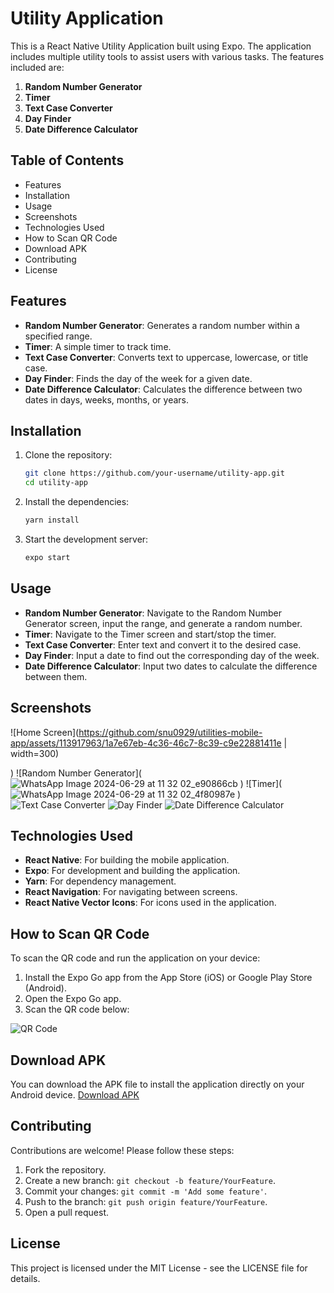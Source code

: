 # Utility Application

This is a React Native Utility Application built using Expo. The application includes multiple utility tools to assist users with various tasks. The features included are:

1. **Random Number Generator**
2. **Timer**
3. **Text Case Converter**
4. **Day Finder**
5. **Date Difference Calculator**

## Table of Contents

- Features
- Installation
- Usage
- Screenshots
- Technologies Used
- How to Scan QR Code
- Download APK
- Contributing
- License

## Features

- **Random Number Generator**: Generates a random number within a specified range.
- **Timer**: A simple timer to track time.
- **Text Case Converter**: Converts text to uppercase, lowercase, or title case.
- **Day Finder**: Finds the day of the week for a given date.
- **Date Difference Calculator**: Calculates the difference between two dates in days, weeks, months, or years.

## Installation

1. Clone the repository:
    ```sh
    git clone https://github.com/your-username/utility-app.git
    cd utility-app
    ```

2. Install the dependencies:
    ```sh
    yarn install
    ```

3. Start the development server:
    ```sh
    expo start
    ```

## Usage

- **Random Number Generator**: Navigate to the Random Number Generator screen, input the range, and generate a random number.
- **Timer**: Navigate to the Timer screen and start/stop the timer.
- **Text Case Converter**: Enter text and convert it to the desired case.
- **Day Finder**: Input a date to find out the corresponding day of the week.
- **Date Difference Calculator**: Input two dates to calculate the difference between them.

## Screenshots

![Home Screen](https://github.com/snu0929/utilities-mobile-app/assets/113917963/1a7e67eb-4c36-46c7-8c39-c9e22881411e | width=300)

)
![Random Number Generator](![WhatsApp Image 2024-06-29 at 11 32 02_e90866cb](https://github.com/snu0929/utilities-mobile-app/assets/113917963/0547878f-0da2-44d5-b2cb-496ff16d13d3)
)
![Timer](![WhatsApp Image 2024-06-29 at 11 32 02_4f80987e](https://github.com/snu0929/utilities-mobile-app/assets/113917963/3fca0964-7059-46e5-a271-06014b7579ea)
)
![Text Case Converter](path-to-screenshot-4)
![Day Finder](path-to-screenshot-5)
![Date Difference Calculator](path-to-screenshot-6)

## Technologies Used

- **React Native**: For building the mobile application.
- **Expo**: For development and building the application.
- **Yarn**: For dependency management.
- **React Navigation**: For navigating between screens.
- **React Native Vector Icons**: For icons used in the application.

## How to Scan QR Code

To scan the QR code and run the application on your device:

1. Install the Expo Go app from the App Store (iOS) or Google Play Store (Android).
2. Open the Expo Go app.
3. Scan the QR code below:

![QR Code](path-to-qr-code)

## Download APK

You can download the APK file to install the application directly on your Android device. [Download APK](path-to-apk-file)

## Contributing

Contributions are welcome! Please follow these steps:

1. Fork the repository.
2. Create a new branch: `git checkout -b feature/YourFeature`.
3. Commit your changes: `git commit -m 'Add some feature'`.
4. Push to the branch: `git push origin feature/YourFeature`.
5. Open a pull request.

## License

This project is licensed under the MIT License - see the LICENSE file for details.
